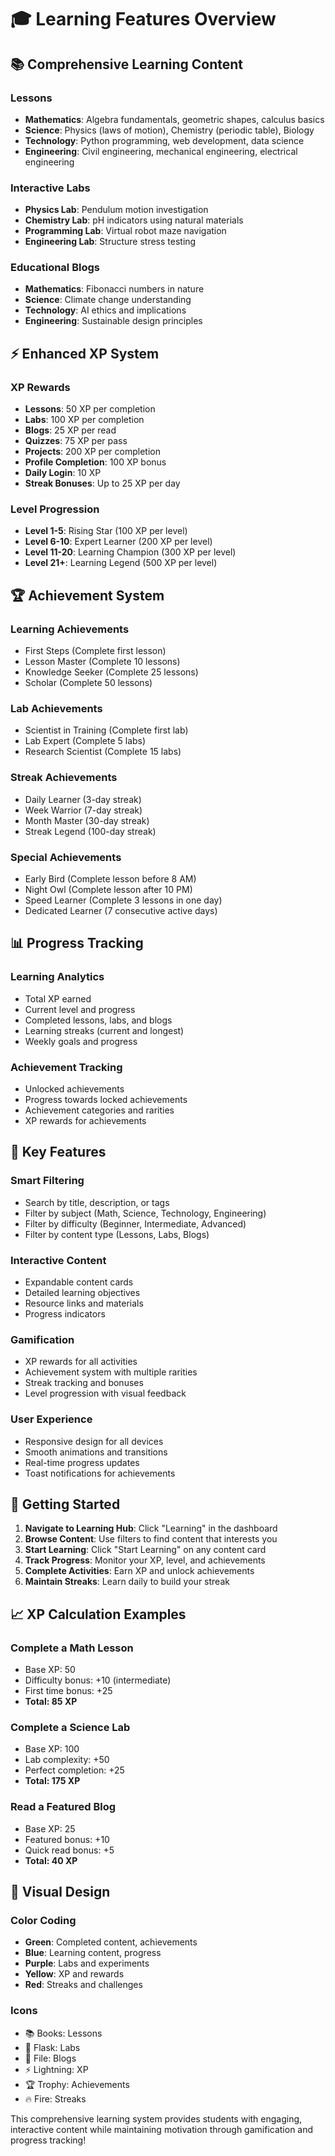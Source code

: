 # 🎓 Learning Features Overview

## 📚 Comprehensive Learning Content

### **Lessons**
- **Mathematics**: Algebra fundamentals, geometric shapes, calculus basics
- **Science**: Physics (laws of motion), Chemistry (periodic table), Biology
- **Technology**: Python programming, web development, data science
- **Engineering**: Civil engineering, mechanical engineering, electrical engineering

### **Interactive Labs**
- **Physics Lab**: Pendulum motion investigation
- **Chemistry Lab**: pH indicators using natural materials
- **Programming Lab**: Virtual robot maze navigation
- **Engineering Lab**: Structure stress testing

### **Educational Blogs**
- **Mathematics**: Fibonacci numbers in nature
- **Science**: Climate change understanding
- **Technology**: AI ethics and implications
- **Engineering**: Sustainable design principles

## ⚡ Enhanced XP System

### **XP Rewards**
- **Lessons**: 50 XP per completion
- **Labs**: 100 XP per completion
- **Blogs**: 25 XP per read
- **Quizzes**: 75 XP per pass
- **Projects**: 200 XP per completion
- **Profile Completion**: 100 XP bonus
- **Daily Login**: 10 XP
- **Streak Bonuses**: Up to 25 XP per day

### **Level Progression**
- **Level 1-5**: Rising Star (100 XP per level)
- **Level 6-10**: Expert Learner (200 XP per level)
- **Level 11-20**: Learning Champion (300 XP per level)
- **Level 21+**: Learning Legend (500 XP per level)

## 🏆 Achievement System

### **Learning Achievements**
- First Steps (Complete first lesson)
- Lesson Master (Complete 10 lessons)
- Knowledge Seeker (Complete 25 lessons)
- Scholar (Complete 50 lessons)

### **Lab Achievements**
- Scientist in Training (Complete first lab)
- Lab Expert (Complete 5 labs)
- Research Scientist (Complete 15 labs)

### **Streak Achievements**
- Daily Learner (3-day streak)
- Week Warrior (7-day streak)
- Month Master (30-day streak)
- Streak Legend (100-day streak)

### **Special Achievements**
- Early Bird (Complete lesson before 8 AM)
- Night Owl (Complete lesson after 10 PM)
- Speed Learner (Complete 3 lessons in one day)
- Dedicated Learner (7 consecutive active days)

## 📊 Progress Tracking

### **Learning Analytics**
- Total XP earned
- Current level and progress
- Completed lessons, labs, and blogs
- Learning streaks (current and longest)
- Weekly goals and progress

### **Achievement Tracking**
- Unlocked achievements
- Progress towards locked achievements
- Achievement categories and rarities
- XP rewards for achievements

## 🎯 Key Features

### **Smart Filtering**
- Search by title, description, or tags
- Filter by subject (Math, Science, Technology, Engineering)
- Filter by difficulty (Beginner, Intermediate, Advanced)
- Filter by content type (Lessons, Labs, Blogs)

### **Interactive Content**
- Expandable content cards
- Detailed learning objectives
- Resource links and materials
- Progress indicators

### **Gamification**
- XP rewards for all activities
- Achievement system with multiple rarities
- Streak tracking and bonuses
- Level progression with visual feedback

### **User Experience**
- Responsive design for all devices
- Smooth animations and transitions
- Real-time progress updates
- Toast notifications for achievements

## 🚀 Getting Started

1. **Navigate to Learning Hub**: Click "Learning" in the dashboard
2. **Browse Content**: Use filters to find content that interests you
3. **Start Learning**: Click "Start Learning" on any content card
4. **Track Progress**: Monitor your XP, level, and achievements
5. **Complete Activities**: Earn XP and unlock achievements
6. **Maintain Streaks**: Learn daily to build your streak

## 📈 XP Calculation Examples

### **Complete a Math Lesson**
- Base XP: 50
- Difficulty bonus: +10 (intermediate)
- First time bonus: +25
- **Total: 85 XP**

### **Complete a Science Lab**
- Base XP: 100
- Lab complexity: +50
- Perfect completion: +25
- **Total: 175 XP**

### **Read a Featured Blog**
- Base XP: 25
- Featured bonus: +10
- Quick read bonus: +5
- **Total: 40 XP**

## 🎨 Visual Design

### **Color Coding**
- **Green**: Completed content, achievements
- **Blue**: Learning content, progress
- **Purple**: Labs and experiments
- **Yellow**: XP and rewards
- **Red**: Streaks and challenges

### **Icons**
- 📚 Books: Lessons
- 🧪 Flask: Labs
- 📖 File: Blogs
- ⚡ Lightning: XP
- 🏆 Trophy: Achievements
- 🔥 Fire: Streaks

This comprehensive learning system provides students with engaging, interactive content while maintaining motivation through gamification and progress tracking!






